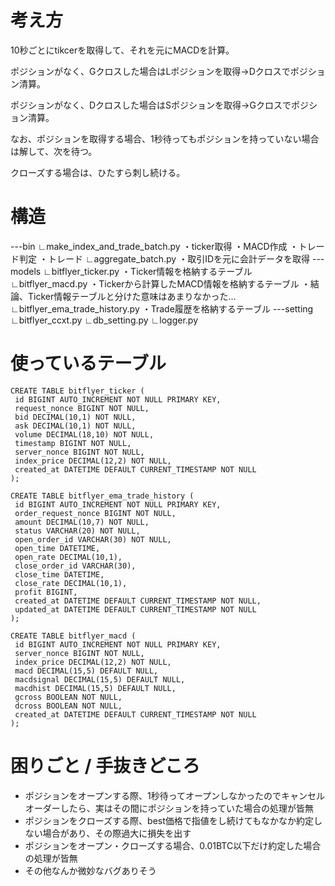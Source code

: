 # 考え方

10秒ごとにtikcerを取得して、それを元にMACDを計算。

ポジションがなく、Gクロスした場合はLポジションを取得→Dクロスでポジション清算。

ポジションがなく、Dクロスした場合はSポジションを取得→Gクロスでポジション清算。

なお、ポジションを取得する場合、1秒待ってもポジションを持っていない場合は解して、次を待つ。

クローズする場合は、ひたすら刺し続ける。


# 構造
---bin
    ∟make_index_and_trade_batch.py
       ・ticker取得
       ・MACD作成
       ・トレード判定
       ・トレード
    ∟aggregate_batch.py
       ・取引IDを元に会計データを取得
---models
    ∟bitflyer_ticker.py
       ・Ticker情報を格納するテーブル
    ∟bitflyer_macd.py
       ・Tickerから計算したMACD情報を格納するテーブル
       ・結論、Ticker情報テーブルと分けた意味はあまりなかった...
    ∟bitflyer_ema_trade_history.py
       ・Trade履歴を格納するテーブル
---setting
    ∟bitflyer_ccxt.py
    ∟db_setting.py
    ∟logger.py


# 使っているテーブル

```
CREATE TABLE bitflyer_ticker (
 id BIGINT AUTO_INCREMENT NOT NULL PRIMARY KEY,
 request_nonce BIGINT NOT NULL,
 bid DECIMAL(10,1) NOT NULL,
 ask DECIMAL(10,1) NOT NULL,
 volume DECIMAL(18,10) NOT NULL,
 timestamp BIGINT NOT NULL,
 server_nonce BIGINT NOT NULL,
 index_price DECIMAL(12,2) NOT NULL,
 created_at DATETIME DEFAULT CURRENT_TIMESTAMP NOT NULL
);
```
```
CREATE TABLE bitflyer_ema_trade_history (
 id BIGINT AUTO_INCREMENT NOT NULL PRIMARY KEY,
 order_request_nonce BIGINT NOT NULL,
 amount DECIMAL(10,7) NOT NULL,
 status VARCHAR(20) NOT NULL,
 open_order_id VARCHAR(30) NOT NULL,
 open_time DATETIME,
 open_rate DECIMAL(10,1),
 close_order_id VARCHAR(30),
 close_time DATETIME,
 close_rate DECIMAL(10,1),
 profit BIGINT,
 created_at DATETIME DEFAULT CURRENT_TIMESTAMP NOT NULL,
 updated_at DATETIME DEFAULT CURRENT_TIMESTAMP NOT NULL
);
```
```
CREATE TABLE bitflyer_macd (
 id BIGINT AUTO_INCREMENT NOT NULL PRIMARY KEY,
 server_nonce BIGINT NOT NULL,
 index_price DECIMAL(12,2) NOT NULL,
 macd DECIMAL(15,5) DEFAULT NULL,
 macdsignal DECIMAL(15,5) DEFAULT NULL,
 macdhist DECIMAL(15,5) DEFAULT NULL,
 gcross BOOLEAN NOT NULL,
 dcross BOOLEAN NOT NULL,
 created_at DATETIME DEFAULT CURRENT_TIMESTAMP NOT NULL
);
```

# 困りごと / 手抜きどころ

* ポジションをオープンする際、1秒待ってオープンしなかったのでキャンセルオーダーしたら、実はその間にポジションを持っていた場合の処理が皆無
* ポジションをクローズする際、best価格で指値をし続けてもなかなか約定しない場合があり、その際過大に損失を出す
* ポジションをオープン・クローズする場合、0.01BTC以下だけ約定した場合の処理が皆無
* その他なんか微妙なバグありそう


